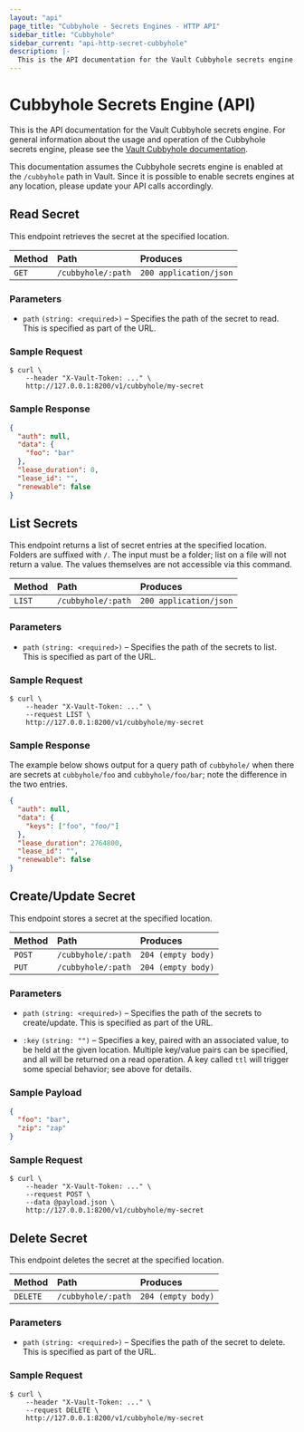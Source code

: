 ```yaml
---
layout: "api"
page_title: "Cubbyhole - Secrets Engines - HTTP API"
sidebar_title: "Cubbyhole"
sidebar_current: "api-http-secret-cubbyhole"
description: |-
  This is the API documentation for the Vault Cubbyhole secrets engine.
---
```


# Cubbyhole Secrets Engine (API)

This is the API documentation for the Vault Cubbyhole secrets engine. For
general information about the usage and operation of the Cubbyhole secrets
engine, please see the
[Vault Cubbyhole documentation](/docs/secrets/cubbyhole/index.html).

This documentation assumes the Cubbyhole secrets engine is enabled at the
`/cubbyhole` path in Vault. Since it is possible to enable secrets engines at
any location, please update your API calls accordingly.

## Read Secret

This endpoint retrieves the secret at the specified location.

| Method   | Path                         | Produces               |
| :------- | :--------------------------- | :--------------------- |
| `GET`    | `/cubbyhole/:path`           | `200 application/json` |

### Parameters

- `path` `(string: <required>)` – Specifies the path of the secret to read.
  This is specified as part of the URL.

### Sample Request

```
$ curl \
    --header "X-Vault-Token: ..." \
    http://127.0.0.1:8200/v1/cubbyhole/my-secret
```

### Sample Response

```json
{
  "auth": null,
  "data": {
    "foo": "bar"
  },
  "lease_duration": 0,
  "lease_id": "",
  "renewable": false
}
```

## List Secrets

This endpoint returns a list of secret entries at the specified location.
Folders are suffixed with `/`. The input must be a folder; list on a file will
not return a value. The values themselves are not accessible via this command.

| Method   | Path                         | Produces               |
| :------- | :--------------------------- | :--------------------- |
| `LIST`   | `/cubbyhole/:path`           | `200 application/json` |

### Parameters

- `path` `(string: <required>)` – Specifies the path of the secrets to list.
  This is specified as part of the URL.

### Sample Request

```
$ curl \
    --header "X-Vault-Token: ..." \
    --request LIST \
    http://127.0.0.1:8200/v1/cubbyhole/my-secret
```

### Sample Response

The example below shows output for a query path of `cubbyhole/` when there are
secrets at `cubbyhole/foo` and `cubbyhole/foo/bar`; note the difference in the
two entries.

```json
{
  "auth": null,
  "data": {
    "keys": ["foo", "foo/"]
  },
  "lease_duration": 2764800,
  "lease_id": "",
  "renewable": false
}
```

## Create/Update Secret

This endpoint stores a secret at the specified location.

| Method   | Path                         | Produces               |
| :------- | :--------------------------- | :--------------------- |
| `POST`   | `/cubbyhole/:path`           | `204 (empty body)`     |
| `PUT`    | `/cubbyhole/:path`           | `204 (empty body)`     |

### Parameters

- `path` `(string: <required>)` – Specifies the path of the secrets to
  create/update. This is specified as part of the URL.

- `:key` `(string: "")` – Specifies a key, paired with an associated value, to
  be held at the given location. Multiple key/value pairs can be specified, and
  all will be returned on a read operation. A key called `ttl` will trigger some
  special behavior; see above for details.

### Sample Payload

```json
{
  "foo": "bar",
  "zip": "zap"
}
```

### Sample Request

```
$ curl \
    --header "X-Vault-Token: ..." \
    --request POST \
    --data @payload.json \
    http://127.0.0.1:8200/v1/cubbyhole/my-secret
```

## Delete Secret

This endpoint deletes the secret at the specified location.

| Method   | Path                         | Produces               |
| :------- | :--------------------------- | :--------------------- |
| `DELETE` | `/cubbyhole/:path`           | `204 (empty body)`     |

### Parameters

- `path` `(string: <required>)` – Specifies the path of the secret to delete.
  This is specified as part of the URL.

### Sample Request

```
$ curl \
    --header "X-Vault-Token: ..." \
    --request DELETE \
    http://127.0.0.1:8200/v1/cubbyhole/my-secret
```
